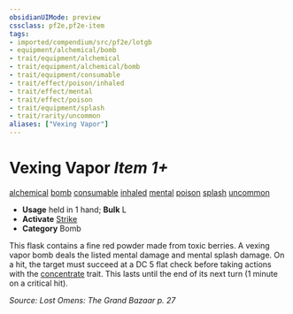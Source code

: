 ```yaml
---
obsidianUIMode: preview
cssclass: pf2e,pf2e-item
tags:
- imported/compendium/src/pf2e/lotgb
- equipment/alchemical/bomb
- trait/equipment/alchemical
- trait/equipment/alchemical/bomb
- trait/equipment/consumable
- trait/effect/poison/inhaled
- trait/effect/mental
- trait/effect/poison
- trait/equipment/splash
- trait/rarity/uncommon
aliases: ["Vexing Vapor"]
---
```

# Vexing Vapor *Item 1+*  
[alchemical](alchemical.md)  [bomb](bomb.md)  [consumable](consumable.md)  [inhaled](inhaled.md)  [mental](mental.md)  [poison](rules/traits/poison.md)  [splash](splash.md)  [uncommon](uncommon.md)  

- **Usage** held in 1 hand; **Bulk** L
- **Activate** [Strike](strike.md)
- **Category** Bomb

This flask contains a fine red powder made from toxic berries. A vexing vapor bomb deals the listed mental damage and mental splash damage. On a hit, the target must succeed at a DC 5 flat check before taking actions with the [concentrate](concentrate.md) trait. This lasts until the end of its next turn (1 minute on a critical hit).

*Source: Lost Omens: The Grand Bazaar p. 27*